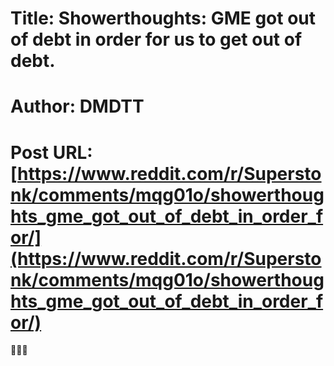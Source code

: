 # Title: Showerthoughts: GME got out of debt in order for us to get out of debt.
# Author: DMDTT
# Post URL: [https://www.reddit.com/r/Superstonk/comments/mqg01o/showerthoughts_gme_got_out_of_debt_in_order_for/](https://www.reddit.com/r/Superstonk/comments/mqg01o/showerthoughts_gme_got_out_of_debt_in_order_for/)


🚀💎🍌